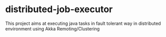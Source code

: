 # distributed-job-executor

This project aims at executing java tasks in fault tolerant way in distributed
environment using Akka Remoting/Clustering